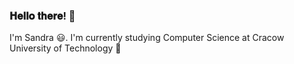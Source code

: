 ### 𝐇𝐞𝐥𝐥𝐨 𝐭𝐡𝐞𝐫𝐞! 👋
I'm Sandra 😃. I'm currently studying Computer Science at Cracow University of Technology 🐸

<!--
**sandra4747/sandra4747** is a ✨ _special_ ✨ repository because its `README.md` (this file) appears on your GitHub profile.

Here are some ideas to get you started:

- 🔭 I’m currently working on ...
- 🌱 I’m currently learning ...
- 👯 I’m looking to collaborate on ...
- 🤔 I’m looking for help with ...
- 💬 Ask me about ...
- 📫 How to reach me: ...
- 😄 Pronouns: ...
- ⚡ Fun fact: ...
-->

